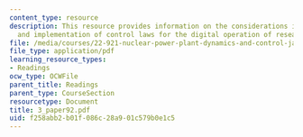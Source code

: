```yaml
---
content_type: resource
description: This resource provides information on the considerations in the design
  and implementation of control laws for the digital operation of research reactors.
file: /media/courses/22-921-nuclear-power-plant-dynamics-and-control-january-iap-2006/f258abb2b01f086c28a901c579b0e1c5_3_paper92.pdf
file_type: application/pdf
learning_resource_types:
- Readings
ocw_type: OCWFile
parent_title: Readings
parent_type: CourseSection
resourcetype: Document
title: 3_paper92.pdf
uid: f258abb2-b01f-086c-28a9-01c579b0e1c5
---
```

